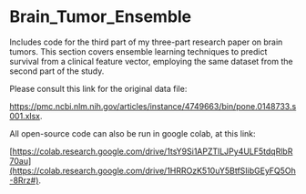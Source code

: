 # Brain_Tumor_Ensemble
Includes code for the third part of my three-part research paper on brain tumors. This section covers ensemble learning techniques to predict survival from a clinical feature vector, employing the same dataset from the second part of the study.

Please consult this link for the original data file:

https://pmc.ncbi.nlm.nih.gov/articles/instance/4749663/bin/pone.0148733.s001.xlsx.

All open-source code can also be run in google colab, at this link:

[https://colab.research.google.com/drive/1tsY9Si1APZTlLJPy4ULF5tdqRlbR70au](https://colab.research.google.com/drive/1HRROzK510uY5BtfSIibGEyFQ5Oh-8Rrz#).
